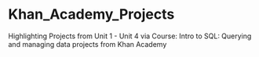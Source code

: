 # Khan_Academy_Projects
Highlighting Projects from Unit 1 - Unit 4 via Course: Intro to SQL: Querying and managing data projects from Khan Academy
